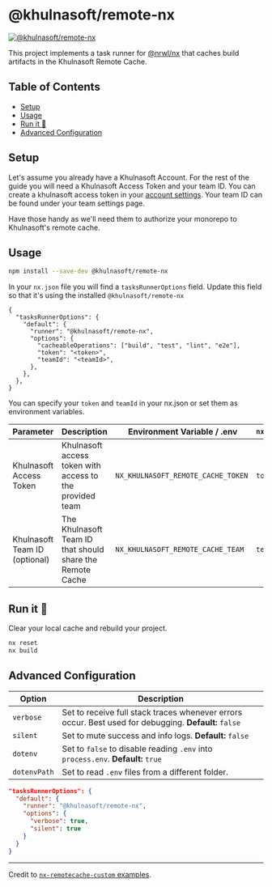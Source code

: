 # @khulnasoft/remote-nx

[![@khulnasoft/remote-nx](https://img.shields.io/npm/v/@khulnasoft/remote-nx)](https://npmjs.org/@khulnasoft/remote-nx)

This project implements a task runner for [@nrwl/nx](https://nx.dev) that caches build artifacts in the Khulnasoft Remote Cache.

## Table of Contents

<!-- START doctoc generated TOC please keep comment here to allow auto update -->
<!-- DON'T EDIT THIS SECTION, INSTEAD RE-RUN doctoc TO UPDATE -->

- [Setup](#setup)
- [Usage](#usage)
- [Run it 🚀](#run-it-)
- [Advanced Configuration](#advanced-configuration)

<!-- END doctoc generated TOC please keep comment here to allow auto update -->

## Setup

Let's assume you already have a Khulnasoft Account. For the rest of the guide you will need a Khulnasoft Access Token and your team ID. You can create a khulnasoft access token in your [account settings](https://khulnasoft.com/account/tokens). Your team ID can be found under your team settings page.

Have those handy as we'll need them to authorize your monorepo to Khulnasoft's remote cache.

## Usage

```sh
npm install --save-dev @khulnasoft/remote-nx
```

In your `nx.json` file you will find a `tasksRunnerOptions` field. Update this field so that it's using the installed `@khulnasoft/remote-nx`

```jsonc filename=nx.json
{
  "tasksRunnerOptions": {
    "default": {
      "runner": "@khulnasoft/remote-nx",
      "options": {
        "cacheableOperations": ["build", "test", "lint", "e2e"],
        "token": "<token>",
        "teamId": "<teamId>",
      },
    },
  },
}
```

You can specify your `token` and `teamId` in your nx.json or set them as environment variables.

| Parameter                     | Description                                               |  Environment Variable / .env       | `nx.json` |
| ----------------------------- | --------------------------------------------------------- | ---------------------------------- | --------- |
| Khulnasoft Access Token       | Khulnasoft access token with access to the provided team  | `NX_KHULNASOFT_REMOTE_CACHE_TOKEN` | `token`   |
| Khulnasoft Team ID (optional) | The Khulnasoft Team ID that should share the Remote Cache | `NX_KHULNASOFT_REMOTE_CACHE_TEAM`  | `teamId`  |

## Run it 🚀

Clear your local cache and rebuild your project.

```sh
nx reset
nx build
```

## Advanced Configuration

| Option       | Description                                                                                           |
| ------------ | ----------------------------------------------------------------------------------------------------- |
| `verbose`    | Set to receive full stack traces whenever errors occur. Best used for debugging. **Default:** `false` |
| `silent`     | Set to mute success and info logs. **Default:** `false`                                               |
| `dotenv`     | Set to `false` to disable reading `.env` into `process.env`. **Default:** `true`                      |
| `dotenvPath` | Set to read `.env` files from a different folder.                                                     |

```json
"tasksRunnerOptions": {
  "default": {
    "runner": "@khulnasoft/remote-nx",
    "options": {
      "verbose": true,
      "silent": true
    }
  }
}
```

---

Credit to [`nx-remotecache-custom` examples](https://www.npmjs.com/package/nx-remotecache-custom).
